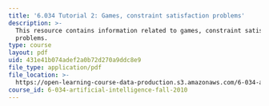 ```yaml
---
title: '6.034 Tutorial 2: Games, constraint satisfaction problems'
description: >-
  This resource contains information related to games, constraint satisfaction
  problems.
type: course
layout: pdf
uid: 431e41b074adef2a0b72d270a9ddc8e9
file_type: application/pdf
file_location: >-
  https://open-learning-course-data-production.s3.amazonaws.com/6-034-artificial-intelligence-fall-2010/431e41b074adef2a0b72d270a9ddc8e9_MIT6_034F10_tutor02.pdf
course_id: 6-034-artificial-intelligence-fall-2010
---
```

